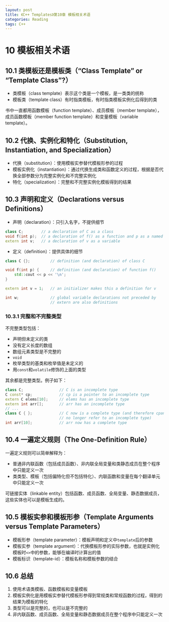 ```yaml
---
layout: post
title: 《C++ Templates》第10章 模板相关术语
categories: Reading
tags: C++
---
```


# 10 模板相关术语

## 10.1 类模板还是模板类（“Class Template” or “Template Class”?）

- 类模板（class template）表示这个类是一个模板，是一类类的统称
- 模板类（template class）有时指类模板，有时指类模板实例化后得到的类

书中一直都用函数模板（function template）、成员模板（member template），成员函数模板（member function template）和变量模板（variable template）。

## 10.2 代换、实例化和特化（Substitution, Instantiation, and Specialization）

- 代换（substitution）：使用模板实参替代模板形参的过程
- 模板实例化（instantiation）：通过代换生成类和函数定义的过程，根据是否代换全部参数分为完整实例化和不完整实例化
- 特化（specialization）：完整和不完整实例化模板得到的结果

## 10.3 声明和定义（Declarations versus Definitions）

- 声明（declaration）：只引入名字，不提供细节

```cpp
class C;        // a declaration of C as a class
void f(int p);  // a declaration of f() as a function and p as a named parameter
extern int v;   // a declaration of v as a variable
```

- 定义（definition）：提供具体的细节

```cpp
class C {};         // definition (and declaration) of class C

void f(int p) {     // definition (and declaration) of function f()
    std::cout << p << '\n';
}

extern int v = 1;   // an initializer makes this a definition for v

int w;              // global variable declarations not preceded by
                    // extern are also definitions
```

### 10.3.1 完整和不完整类型

不完整类型包括：

- 声明但未定义的类
- 没有定义长度的数组
- 数组元素类型是不完整的
- `void`
- 枚举类型的基类和枚举值是未定义的
- 用`const`和`volatile`修饰的上面的类型

其余都是完整类型。例子如下：

```cpp
class C;                // C is an incomplete type
C const* cp;            // cp is a pointer to an incomplete type
extern C elems[10];     // elems has an incomplete type
extern int arr[];       // arr has an incomplete type
// ...
class C { };            // C now is a complete type (and therefore cpand elems
                        // no longer refer to an incomplete type)
int arr[10];            // arr now has a complete type
```

## 10.4 一遍定义规则（The One-Definition Rule）

一遍定义规则可以简单解释为：

- 普通非内联函数（包括成员函数）、非内联全局变量和类静态成员在整个程序中只能定义一次
- 类类型、模板（包括偏特化但不包括特化）、内联函数和变量在每个翻译单元中只能定义一次

可链接实体（linkable entity）包括函数、成员函数、全局变量、静态数据成员，这些实体也可以是模板生成的。

## 10.5 模板实参和模板形参（Template Arguments versus Template Parameters）

- 模板形参（template parameter）：模板声明和定义中`template`后的参数
- 模板实参（template argument）：代换模板形参的实际参数，也就是实例化模板时`<>`中的参数，能够在编译时计算出的值
- 模板标识（template-id）：模板名称和模板参数的结合

## 10.6 总结

1. 使用术语类模板、函数模板和变量模板
2. 模板实例化是用模板实参替代模板形参得到常规类和常规函数的过程，得到的结果为模板的特化
3. 类型可以是完整的，也可以是不完整的
4. 非内联函数、成员函数、全局变量和静态数据成员在整个程序中只能定义一次
